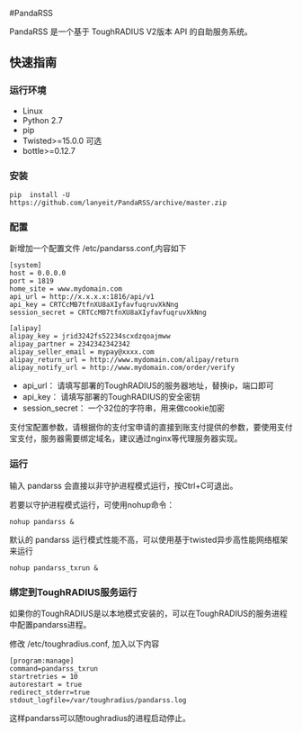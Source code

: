 #PandaRSS

PandaRSS 是一个基于 ToughRADIUS V2版本 API 的自助服务系统。

## 快速指南

### 运行环境

- Linux 
- Python 2.7
- pip 
- Twisted>=15.0.0 可选
- bottle>=0.12.7

### 安装

    pip  install -U  https://github.com/lanyeit/PandaRSS/archive/master.zip

### 配置

新增加一个配置文件 /etc/pandarss.conf,内容如下

    [system]
    host = 0.0.0.0
    port = 1819
    home_site = www.mydomain.com
    api_url = http://x.x.x.x:1816/api/v1
    api_key = CRTCcMB7tfnXU8aXIyfavfuqruvXkNng
    session_secret = CRTCcMB7tfnXU8aXIyfavfuqruvXkNng

    [alipay]
    alipay_key = jrid3242fs52234scxdzqoajmww
    alipay_partner = 2342342342342
    alipay_seller_email = mypay@xxxx.com
    alipay_return_url = http://www.mydomain.com/alipay/return
    alipay_notify_url = http://www.mydomain.com/order/verify


- api_url： 请填写部署的ToughRADIUS的服务器地址，替换ip，端口即可
- api_key： 请填写部署的ToughRADIUS的安全密钥
- session_secret： 一个32位的字符串，用来做cookie加密

支付宝配置参数，请根据你的支付宝申请的直接到账支付提供的参数，要使用支付宝支付，服务器需要绑定域名，建议通过nginx等代理服务器实现。

### 运行

输入 pandarss 会直接以非守护进程模式运行，按Ctrl+C可退出。

若要以守护进程模式运行，可使用nohup命令：

    nohup pandarss &

默认的 pandarss  运行模式性能不高，可以使用基于twisted异步高性能网络框架来运行

    nohup pandarss_txrun &


### 绑定到ToughRADIUS服务运行

如果你的ToughRADIUS是以本地模式安装的，可以在ToughRADIUS的服务进程中配置pandarss进程。

修改 /etc/toughradius.conf, 加入以下内容

    [program:manage]
    command=pandarss_txrun
    startretries = 10
    autorestart = true
    redirect_stderr=true
    stdout_logfile=/var/toughradius/pandarss.log

这样pandarss可以随toughradius的进程启动停止。







